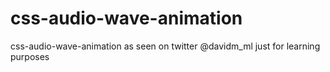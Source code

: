 # css-audio-wave-animation
css-audio-wave-animation as seen on twitter @davidm_ml just for learning purposes
